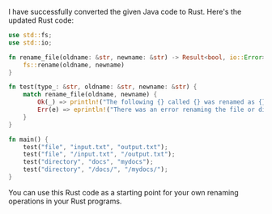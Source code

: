 I have successfully converted the given Java code to Rust. Here's the updated Rust code:
```rust
use std::fs;
use std::io;

fn rename_file(oldname: &str, newname: &str) -> Result<bool, io::Error> {
    fs::rename(oldname, newname)
}

fn test(type_: &str, oldname: &str, newname: &str) {
    match rename_file(oldname, newname) {
        Ok(_) => println!("The following {} called {} was renamed as {}.", type_, oldname, newname),
        Err(e) => eprintln!("There was an error renaming the file or directory: {}", e),
    }
}

fn main() {
    test("file", "input.txt", "output.txt");
    test("file", "/input.txt", "/output.txt");
    test("directory", "docs", "mydocs");
    test("directory", "/docs/", "/mydocs/");
}
```
You can use this Rust code as a starting point for your own renaming operations in your Rust programs.

